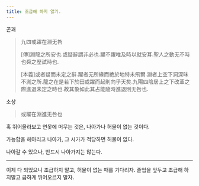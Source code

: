 ```yaml
---
title: 조급해 하지 않기.
---
```


곤괘
> 九四或躍在淵无咎
>
> \[傳\]淵龍之所安也.或疑辭謂非必也.躍不躍唯及時以就安耳.聖人之動无不時也舜之歷試時也.
>
> \[本義\]或者疑而未定之辭.躍者无所緣而絶於地特未飛爾.淵者上空下洞深昧不測之所.龍之在是若下於田或躍而起則向乎天矣.九陽四陰居上之下改革之際進退未定之時也.故其象如此其占能隨時進退則无咎也.

소상
> 或躍在淵進无咎也

혹 뛰어올라보고 연못에 머무는 것은, 나아가나 허물이 없는 것이다.

가능함을 헤아리고 나아가, 그 시가가 적당하면 허물이 없다.

나아갈 수 있으나, 반드시 나아가지는 않는다.

---

이제 다 되었으니 조급하지 말고, 허물이 없는 때를 기다리자. 졸업을 앞두고 조급해 하지말고 급하게 뛰어오르지 말자.
